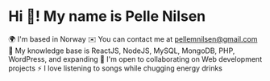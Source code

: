 # Hi 👋! My name is Pelle Nilsen

🌍  I'm based in Norway
✉️  You can contact me at pellemnilsen@gmail.com
🧠  My knowledge base is ReactJS, NodeJS, MySQL, MongoDB, PHP, WordPress, and expanding
🤝  I'm open to collaborating on Web development projects
⚡  I love listening to songs while chugging energy drinks
